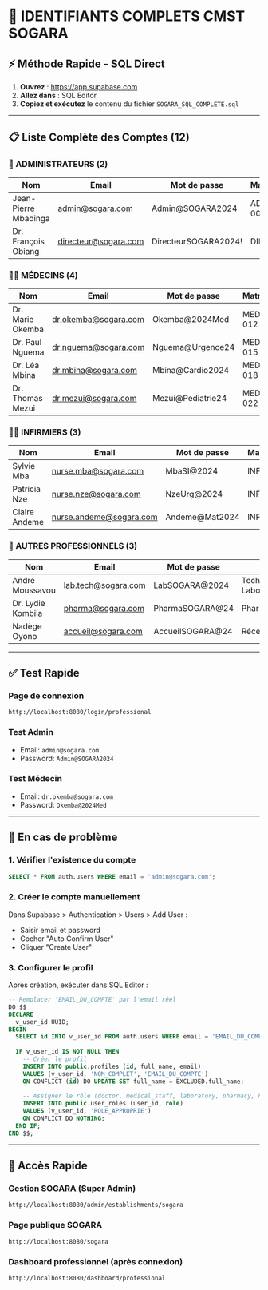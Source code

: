 # 🔐 IDENTIFIANTS COMPLETS CMST SOGARA

## ⚡ Méthode Rapide - SQL Direct

1. **Ouvrez** : https://app.supabase.com
2. **Allez dans** : SQL Editor
3. **Copiez et exécutez** le contenu du fichier `SOGARA_SQL_COMPLETE.sql`

---

## 📋 Liste Complète des Comptes (12)

### 👮 ADMINISTRATEURS (2)

| Nom | Email | Mot de passe | Matricule |
|-----|-------|--------------|-----------|
| Jean-Pierre Mbadinga | admin@sogara.com | Admin@SOGARA2024 | ADM-001 |
| Dr. François Obiang | directeur@sogara.com | DirecteurSOGARA2024! | DIR-001 |

### 👨‍⚕️ MÉDECINS (4)

| Nom | Email | Mot de passe | Matricule |
|-----|-------|--------------|-----------|
| Dr. Marie Okemba | dr.okemba@sogara.com | Okemba@2024Med | MED-012 |
| Dr. Paul Nguema | dr.nguema@sogara.com | Nguema@Urgence24 | MED-015 |
| Dr. Léa Mbina | dr.mbina@sogara.com | Mbina@Cardio2024 | MED-018 |
| Dr. Thomas Mezui | dr.mezui@sogara.com | Mezui@Pediatrie24 | MED-022 |

### 👩‍⚕️ INFIRMIERS (3)

| Nom | Email | Mot de passe | Matricule |
|-----|-------|--------------|-----------|
| Sylvie Mba | nurse.mba@sogara.com | MbaSI@2024 | INF-025 |
| Patricia Nze | nurse.nze@sogara.com | NzeUrg@2024 | INF-028 |
| Claire Andeme | nurse.andeme@sogara.com | Andeme@Mat2024 | INF-030 |

### 🔬 AUTRES PROFESSIONNELS (3)

| Nom | Email | Mot de passe | Rôle | Matricule |
|-----|-------|--------------|------|-----------|
| André Moussavou | lab.tech@sogara.com | LabSOGARA@2024 | Technicien Labo | LAB-008 |
| Dr. Lydie Kombila | pharma@sogara.com | PharmaSOGARA@24 | Pharmacien | PHAR-004 |
| Nadège Oyono | accueil@sogara.com | AccueilSOGARA@24 | Réceptionniste | REC-002 |

---

## ✅ Test Rapide

### Page de connexion
```
http://localhost:8080/login/professional
```

### Test Admin
- Email: `admin@sogara.com`
- Password: `Admin@SOGARA2024`

### Test Médecin
- Email: `dr.okemba@sogara.com`
- Password: `Okemba@2024Med`

---

## 🔧 En cas de problème

### 1. Vérifier l'existence du compte
```sql
SELECT * FROM auth.users WHERE email = 'admin@sogara.com';
```

### 2. Créer le compte manuellement
Dans Supabase > Authentication > Users > Add User :
- Saisir email et password
- Cocher "Auto Confirm User"
- Cliquer "Create User"

### 3. Configurer le profil
Après création, exécuter dans SQL Editor :
```sql
-- Remplacer 'EMAIL_DU_COMPTE' par l'email réel
DO $$
DECLARE
  v_user_id UUID;
BEGIN
  SELECT id INTO v_user_id FROM auth.users WHERE email = 'EMAIL_DU_COMPTE';
  
  IF v_user_id IS NOT NULL THEN
    -- Créer le profil
    INSERT INTO public.profiles (id, full_name, email)
    VALUES (v_user_id, 'NOM_COMPLET', 'EMAIL_DU_COMPTE')
    ON CONFLICT (id) DO UPDATE SET full_name = EXCLUDED.full_name;
    
    -- Assigner le rôle (doctor, medical_staff, laboratory, pharmacy, hospital)
    INSERT INTO public.user_roles (user_id, role)
    VALUES (v_user_id, 'ROLE_APPROPRIE')
    ON CONFLICT DO NOTHING;
  END IF;
END $$;
```

---

## 📍 Accès Rapide

### Gestion SOGARA (Super Admin)
```
http://localhost:8080/admin/establishments/sogara
```

### Page publique SOGARA
```
http://localhost:8080/sogara
```

### Dashboard professionnel (après connexion)
```
http://localhost:8080/dashboard/professional
```

